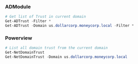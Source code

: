 ### ADModule
```powershell
# Get list of Trust in current domain
Get-ADTrust -Filter *
Get-ADTrust -Domain us.dollarcorp.moneycorp.local -Filter *
```
### Powerview
```powershell
# List all domain trust from the current domain
Get-NetDomainTrust
Get-NetDomainTrust -Domain us.dollarcorp.moneycorp.local
```